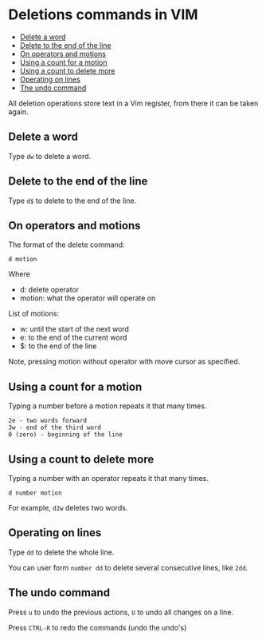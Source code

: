 # Deletions commands in VIM

- [Delete a word](#delete-a-word)
- [Delete to the end of the line](#delete-to-the-end-of-the-line)
- [On operators and motions](#on-operators-and-motions)
- [Using a count for a motion](#using-a-count-for-a-motion)
- [Using a count to delete more](#using-a-count-to-delete-more)
- [Operating on lines](#operating-on-lines)
- [The undo command](#the-undo-command)

All deletion operations store text in a Vim register, from there it can be taken again.

## Delete a word

Type `dw` to delete a word.

## Delete to the end of the line

Type `d$` to delete to the end of the line.

## On operators and motions

The format of the delete command:

```console
d motion
```

Where

- d: delete operator
- motion: what the operator will operate on

List of motions:

- w: until the start of the next word
- e: to the end of the current word
- $: to the end of the line

Note, pressing motion without operator with move cursor as specified.

## Using a count for a motion

Typing a number before a motion repeats it that many times.

```console
2e - two words forward
3w - end of the third word
0 (zero) - beginning of the line 
```

## Using a count to delete more

Typing a number with an operator repeats it that many times.

```console
d number motion
```

For example, `d2w` deletes two words.

## Operating on lines

Type `dd` to delete the whole line.

You can user form `number dd` to delete several consecutive lines, like `2dd`.

## The undo command

Press `u` to undo the previous actions, `U` to undo all changes on a line.

Press `CTRL-R` to redo the commands (undo the undo's)
